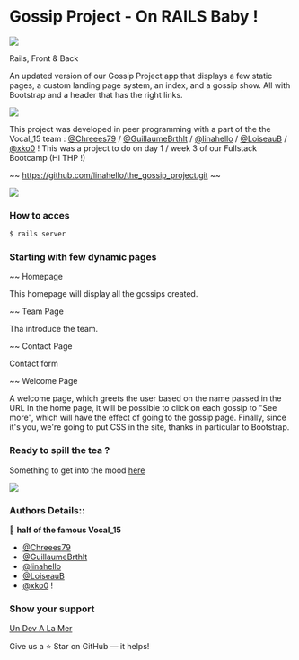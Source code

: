 # Gossip Project - On RAILS Baby ! 

![](https://i.imgur.com/LXoz75b.png)

Rails, Front & Back

An updated version of our Gossip Project app that displays a few static pages, a custom landing page system, an index, and a gossip show. All with Bootstrap and a header that has the right links.

![](https://media4.giphy.com/media/6PlEWB7JYTRpmkqbgF/giphy.gif?cid=790b7611eb51ff3f9018d471b3b4736047149b8873d285a7&rid=giphy.gif&ct=g)



This project was developed in peer programming with a part of the the Vocal_15 team : [@Chreees79](https://github.com/Chreees79) / [@GuillaumeBrthlt](https://github.com/GuillaumeBrthlt) / [@linahello](https://github.com/linahello) / [@LoiseauB](https://github.com/LoiseauB) / [@xko0](https://github.com/xko0) !
This was a project to do on day 1 / week 3 of our Fullstack Bootcamp (Hi THP !)

~~ https://github.com/linahello/the_gossip_project.git ~~

![](https://media1.giphy.com/media/Mcz0ucICT4ei00lytH/giphy.gif?cid=790b76110df15e4459e6880fd3282cadce035ecfbceacc2c&rid=giphy.gif&ct=g)

### How to acces ###

```ruby
$ rails server  
```

### Starting with few dynamic pages ###



~~ Homepage

This homepage will display all the gossips created.


~~ Team Page

Tha introduce the team.


~~ Contact Page

Contact form


~~ Welcome Page

A welcome page, which greets the user based on the name passed in the URL In the home page, it will be possible to click on each gossip to "See more", which will have the effect of going to the gossip page. Finally, since it's you, we're going to put CSS in the site, thanks in particular to Bootstrap.



### Ready to spill the tea ?  
Something to get into the mood [here](https://www.youtube.com/watch?v=NUuRX3JYCHY)

![](https://media1.giphy.com/media/PM0KuSGiKo1FEdUVAm/giphy.gif?cid=ecf05e477ixwmjfpwb124xjaof3bqgmm1uf6re7jgfmrlg3l&rid=giphy.gif&ct=g)


### Authors Details::

👤  **half of the famous Vocal_15**

-   [@Chreees79](https://github.com/Chreees79)
-   [@GuillaumeBrthlt](https://github.com/GuillaumeBrthlt)
-   [@linahello](https://github.com/linahello)
-   [@LoiseauB](https://github.com/LoiseauB)
-   [@xko0](https://github.com/xko0) !


### Show your support

[Un Dev A La Mer](http://www.devalamer.fr/)

Give us a ⭐ Star on GitHub — it helps!


